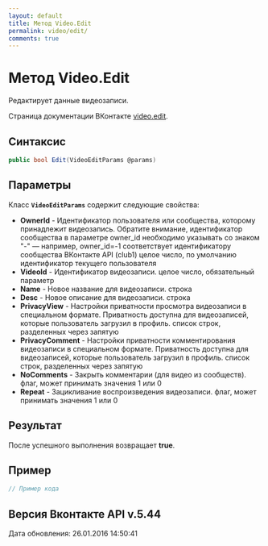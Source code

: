 ```yaml
---
layout: default
title: Метод Video.Edit
permalink: video/edit/
comments: true
---
```

# Метод Video.Edit
Редактирует данные видеозаписи.

Страница документации ВКонтакте [video.edit](https://vk.com/dev/video.edit).

## Синтаксис
``` csharp
public bool Edit(VideoEditParams @params)
```

## Параметры
Класс **`VideoEditParams`** содержит следующие свойства:

+ **OwnerId** - Идентификатор пользователя или сообщества, которому принадлежит видеозапись. Обратите внимание, идентификатор сообщества в параметре owner_id необходимо указывать со знаком "-" — например, owner_id=-1 соответствует идентификатору сообщества ВКонтакте API (club1)  целое число, по умолчанию идентификатор текущего пользователя
+ **VideoId** - Идентификатор видеозаписи. целое число, обязательный параметр
+ **Name** - Новое название для видеозаписи. строка
+ **Desc** - Новое описание для видеозаписи. строка
+ **PrivacyView** - Настройки приватности просмотра видеозаписи в специальном формате. Приватность доступна для видеозаписей, которые пользователь загрузил в профиль. список строк, разделенных через запятую
+ **PrivacyComment** - Настройки приватности комментирования видеозаписи в специальном формате. 
Приватность доступна для видеозаписей, которые пользователь загрузил в профиль. список строк, разделенных через запятую
+ **NoComments** - Закрыть комментарии (для видео из сообществ). флаг, может принимать значения 1 или 0
+ **Repeat** - Зацикливание воспроизведения видеозаписи. флаг, может принимать значения 1 или 0

## Результат
После успешного выполнения возвращает **true**.

## Пример
``` csharp
// Пример кода
```

## Версия Вконтакте API v.5.44
Дата обновления: 26.01.2016 14:50:41
